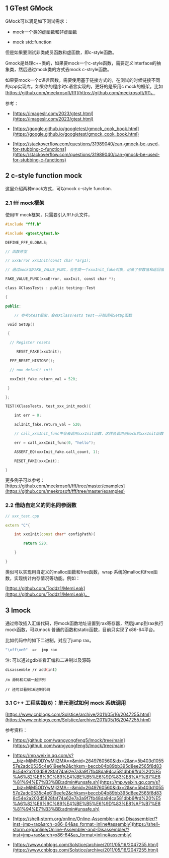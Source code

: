 ## 1 GTest GMock

GMock可以满足如下测试需求：

- mock一个类的虚函数和非虚函数
    
- mock std::function
    

但是如果要测试非类成员函数和虚函数，即c-style函数。

Gmock是处理c++类的，如果要mock一个c-style函数，需要定义Interface的抽象类，然后通过mock类的方式去mock c-stryle函数。

如果要mock一个c语言函数，需要使用基于链接方式的，在测试的时候链接不同的cpp实现库。如果你的程序时c语言实现的，更好的是采用c mock的框架。比如[https://github.com/meekrosoft/fff](https://github.com/meekrosoft/fff)。

参考：

- [https://imageslr.com/2023/gtest.html](https://imageslr.com/2023/gtest.html)
    
- [https://google.github.io/googletest/gmock_cook_book.html](https://google.github.io/googletest/gmock_cook_book.html)
    
- [https://stackoverflow.com/questions/31989040/can-gmock-be-used-for-stubbing-c-functions](https://stackoverflow.com/questions/31989040/can-gmock-be-used-for-stubbing-c-functions)

## 2 c-style function mock

这里介绍两种mock方式，可以mock c-style function.

### 2.1 fff mock框架

使用fff mock框架，只需要引入fff.h头文件，

```cpp
#include "fff.h"

#include <gtest/gtest.h>

DEFINE_FFF_GLOBALS;

// 函数原型

// xxxError xxxInit(const char *arg1);

// 通过mock宏FAKE_VALUE_FUNC，会生成一个xxxInit_fake对象，记录了参数值和返回值，可以更改函数返回值等

FAKE_VALUE_FUNC(xxxError, xxxInit, const char *);

class XClassTests : public testing::Test

{

public:

    // 参考Gtest框架，会在XClassTests test一开始调用SetUp函数

 void SetUp()

 {

  // Register resets

     RESET_FAKE(xxxInit);

  FFF_RESET_HISTORY();

  // non default init

  xxxInit_fake.return_val = 520;

 }

};

TEST(XClassTests, test_xxx_init_mock){

    int err = 0;

    aclInit_fake.return_val = 520;

    // call_xxxInit_func中会去调用xxxInit函数，这样会调用到mock的xxxInit函数

    err = call_xxxInit_func(0, "hello");

    ASSERT_EQ(xxxInit_fake.call_count, 1);

    RESET_FAKE(xxxInit);

}
```

更多例子可以参考：[https://github.com/meekrosoft/fff/tree/master/examples](https://github.com/meekrosoft/fff/tree/master/examples)

### 2.2 借助自定义的同名同参函数

```cpp
// xxx_test.cpp

extern "C"{

    int xxxInit(const char* configPath){

        return 520;

    }

}
```

类似可以实现用自定义的malloc函数和free函数，wrap 系统的malloc和free函数，实现统计内存情况等功能。例如：

[https://github.com/Toddz1/MemLeak](https://github.com/Toddz1/MemLeak)。
## 3 lmock

通过修改插入汇编代码，将mock函数地址设置到rax寄存器，然后jump到rax执行mock函数，可以mock 普通的函数和static函数，目前只实现了x86-64平台。

比如代码中的如下二进制，对应了jump rax。

```bash
"\xff\xe0"  =>  jmp rax
```

注: 可以通过gdb查看汇编和二进制以及源码

```bash
disassemble /r add(int)
```

```
/m 源码和汇编一起排列

/r 还可以看到16进制代码
```

### 3.1 C++ 工程实践(6)：单元测试如何 mock 系统调用

[https://www.cnblogs.com/Solstice/archive/2011/05/16/2047255.html](https://www.cnblogs.com/Solstice/archive/2011/05/16/2047255.html)

参考资料：

- [https://github.com/wangyongfeng5/lmock/tree/main](https://github.com/wangyongfeng5/lmock/tree/main)
    
- [https://mp.weixin.qq.com/s?__biz=MjM5ODYwMjI2MA==&mid=2649760560&idx=2&sn=5b403d105557e2adc0535c4e619eefe2&chksm=beccb04b89bb395d8ee2565f8d838c54e2a203d5828faf74a62e7a3a9f7fb48da94ca581dbb6#rd%20%E5%A6%82%E6%9C%89%E4%BE%B5%E6%9D%83%E8%AF%B7%E8%81%94%E7%B3%BB:admin#unsafe.sh](https://mp.weixin.qq.com/s?__biz=MjM5ODYwMjI2MA==&mid=2649760560&idx=2&sn=5b403d105557e2adc0535c4e619eefe2&chksm=beccb04b89bb395d8ee2565f8d838c54e2a203d5828faf74a62e7a3a9f7fb48da94ca581dbb6#rd%20%E5%A6%82%E6%9C%89%E4%BE%B5%E6%9D%83%E8%AF%B7%E8%81%94%E7%B3%BB:admin#unsafe.sh)
    
- [https://shell-storm.org/online/Online-Assembler-and-Disassembler/?inst=jmp+rax&arch=x86-64&as_format=inline#assembly](https://shell-storm.org/online/Online-Assembler-and-Disassembler/?inst=jmp+rax&arch=x86-64&as_format=inline#assembly)
    
- [https://www.cnblogs.com/Solstice/archive/2011/05/16/2047255.html](https://www.cnblogs.com/Solstice/archive/2011/05/16/2047255.html)